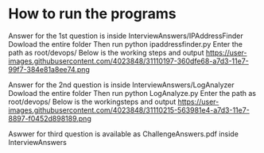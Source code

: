 # How to run the programs
Answer for the 1st question is inside InterviewAnswers/IPAddressFinder
Dowload the entire folder
Then run python ipaddressfinder.py 
Enter the path as root/devops/
Below is the working steps and output
https://user-images.githubusercontent.com/4023848/31110197-360dfe68-a7d3-11e7-99f7-384e81a8ee74.png


Answer for the 2nd question is inside InterviewAnswers/LogAnalyzer
Dowload the entire folder
Then run python LogAnalyze.py
Enter the path as root/devops/
Below is the workingsteps and output
https://user-images.githubusercontent.com/4023848/31110215-563981e4-a7d3-11e7-8897-f0452d898189.png

Aswwer for third question is available as ChallengeAnswers.pdf inside InterviewAnswers
